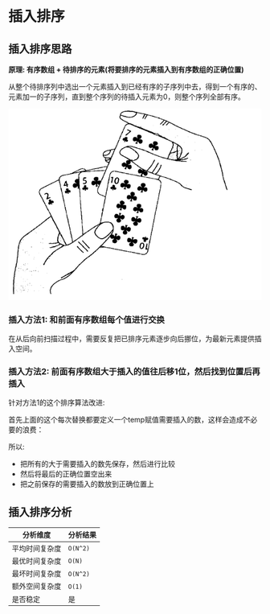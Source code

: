 # 插入排序

## 插入排序思路
**原理: 有序数组 + 待排序的元素(将要排序的元素插入到有序数组的正确位置)**

从整个待排序列中选出一个元素插入到已经有序的子序列中去，得到一个有序的、元素加一的子序列，直到整个序列的待插入元素为0，则整个序列全部有序。

![](../../../assets/插入排序图示.jpg)

### 插入方法1: 和前面有序数组每个值进行交换
在从后向前扫描过程中，需要反复把已排序元素逐步向后挪位，为最新元素提供插入空间。

### 插入方法2: 前面有序数组大于插入的值往后移1位，然后找到位置后再插入
针对方法1的这个排序算法改进:

首先上面的这个每次替换都要定义一个temp赋值需要插入的数，这样会造成不必要的浪费：

所以:
* 把所有的大于需要插入的数先保存，然后进行比较
* 然后将最后的正确位置空出来
* 把之前保存的需要插入的数放到正确位置上


## 插入排序分析

| 分析维度 | 分析结果 |
|----|----|
| 平均时间复杂度 | `O(N^2)` |
| 最优时间复杂度 | `O(N)` |
| 最坏时间复杂度 | `O(N^2)` |
| 额外空间复杂度 | `O(1)` |
| 是否稳定 | 是 |
